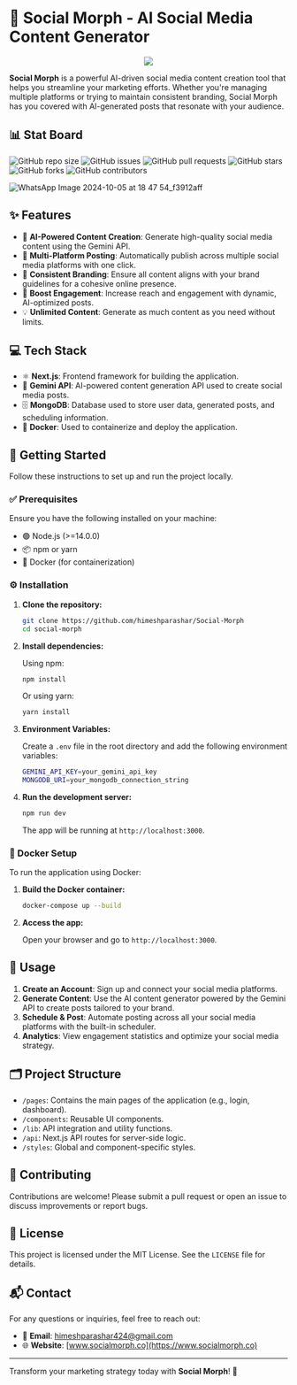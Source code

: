 # 🌟 Social Morph - AI Social Media Content Generator

<div align="center"> 
<img  src="https://readme-typing-svg.herokuapp.com?color=45ffaa&center=true&vCenter=true&size=40&width=900&height=80&lines=Welcome+to+Social+Morph!"/>
</div>

**Social Morph** is a powerful AI-driven social media content creation tool that helps you streamline your marketing efforts. Whether you're managing multiple platforms or trying to maintain consistent branding, Social Morph has you covered with AI-generated posts that resonate with your audience.

## 📊 Stat Board

![GitHub repo size](https://img.shields.io/github/repo-size/himeshparashar/Social-Morph?style=for-the-badge)
![GitHub issues](https://img.shields.io/github/issues/himeshparashar/Social-Morph?style=for-the-badge)
![GitHub pull requests](https://img.shields.io/github/issues-pr/himeshparashar/Social-Morph?style=for-the-badge)
![GitHub stars](https://img.shields.io/github/stars/himeshparashar/Social-Morph?style=for-the-badge)
![GitHub forks](https://img.shields.io/github/forks/himeshparashar/Social-Morph?style=for-the-badge)
![GitHub contributors](https://img.shields.io/github/contributors/himeshparashar/Social-Morph?style=for-the-badge)


![WhatsApp Image 2024-10-05 at 18 47 54_f3912aff](https://github.com/user-attachments/assets/51a50a7e-7324-4a11-91c2-d94440ebdacb)


## ✨ Features

- 🤖 **AI-Powered Content Creation**: Generate high-quality social media content using the Gemini API.
- 📅 **Multi-Platform Posting**: Automatically publish across multiple social media platforms with one click.
- 🎨 **Consistent Branding**: Ensure all content aligns with your brand guidelines for a cohesive online presence.
- 🚀 **Boost Engagement**: Increase reach and engagement with dynamic, AI-optimized posts.
- 💡 **Unlimited Content**: Generate as much content as you need without limits.

## 💻 Tech Stack

- ⚛️ **Next.js**: Frontend framework for building the application.
- 🔮 **Gemini API**: AI-powered content generation API used to create social media posts.
- 🗄️ **MongoDB**: Database used to store user data, generated posts, and scheduling information.
- 🐳 **Docker**: Used to containerize and deploy the application.

## 🚀 Getting Started

Follow these instructions to set up and run the project locally.

### ✅ Prerequisites

Ensure you have the following installed on your machine:

- 🟢 Node.js (>=14.0.0)
- 📦 npm or yarn
- 🐳 Docker (for containerization)

### ⚙️ Installation

1. **Clone the repository:**

    ```bash
    git clone https://github.com/himeshparashar/Social-Morph
    cd social-morph
    ```

2. **Install dependencies:**

    Using npm:

    ```bash
    npm install
    ```

    Or using yarn:

    ```bash
    yarn install
    ```

3. **Environment Variables:**

    Create a `.env` file in the root directory and add the following environment variables:

    ```bash
    GEMINI_API_KEY=your_gemini_api_key
    MONGODB_URI=your_mongodb_connection_string
    ```

4. **Run the development server:**

    ```bash
    npm run dev
    ```

    The app will be running at `http://localhost:3000`.

### 🐳 Docker Setup

To run the application using Docker:

1. **Build the Docker container:**

    ```bash
    docker-compose up --build
    ```

2. **Access the app:**

    Open your browser and go to `http://localhost:3000`.

## 📖 Usage

1. **Create an Account**: Sign up and connect your social media platforms.
2. **Generate Content**: Use the AI content generator powered by the Gemini API to create posts tailored to your brand.
3. **Schedule & Post**: Automate posting across all your social media platforms with the built-in scheduler.
4. **Analytics**: View engagement statistics and optimize your social media strategy.

## 🗂️ Project Structure

- `/pages`: Contains the main pages of the application (e.g., login, dashboard).
- `/components`: Reusable UI components.
- `/lib`: API integration and utility functions.
- `/api`: Next.js API routes for server-side logic.
- `/styles`: Global and component-specific styles.

## 🤝 Contributing

Contributions are welcome! Please submit a pull request or open an issue to discuss improvements or report bugs.

## 📄 License

This project is licensed under the MIT License. See the `LICENSE` file for details.

## 📬 Contact

For any questions or inquiries, feel free to reach out:

- 📧 **Email**: himeshparashar424@gmail.com
- 🌐 **Website**: [www.socialmorph.co](https://www.socialmorph.co)

---

Transform your marketing strategy today with **Social Morph**! 🚀
